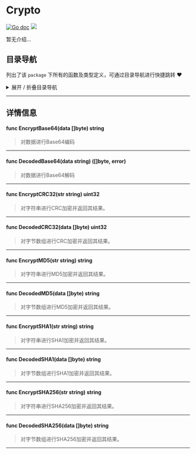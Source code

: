 # Crypto

[![Go doc](https://img.shields.io/badge/go.dev-reference-brightgreen?logo=go&logoColor=white&style=flat)](https://pkg.go.dev/github.com/kercylan98/minotaur)
![](https://img.shields.io/badge/Email-kercylan@gmail.com-green.svg?style=flat)

暂无介绍...


## 目录导航
列出了该 `package` 下所有的函数及类型定义，可通过目录导航进行快捷跳转 ❤️
<details>
<summary>展开 / 折叠目录导航</summary>


> 包级函数定义

|函数名称|描述
|:--|:--
|[EncryptBase64](#EncryptBase64)|对数据进行Base64编码
|[DecodedBase64](#DecodedBase64)|对数据进行Base64解码
|[EncryptCRC32](#EncryptCRC32)|对字符串进行CRC加密并返回其结果。
|[DecodedCRC32](#DecodedCRC32)|对字节数组进行CRC加密并返回其结果。
|[EncryptMD5](#EncryptMD5)|对字符串进行MD5加密并返回其结果。
|[DecodedMD5](#DecodedMD5)|对字节数组进行MD5加密并返回其结果。
|[EncryptSHA1](#EncryptSHA1)|对字符串进行SHA1加密并返回其结果。
|[DecodedSHA1](#DecodedSHA1)|对字节数组进行SHA1加密并返回其结果。
|[EncryptSHA256](#EncryptSHA256)|对字符串进行SHA256加密并返回其结果。
|[DecodedSHA256](#DecodedSHA256)|对字节数组进行SHA256加密并返回其结果。



</details>


***
## 详情信息
#### func EncryptBase64(data []byte) string
<span id="EncryptBase64"></span>
> 对数据进行Base64编码

***
#### func DecodedBase64(data string) ([]byte,  error)
<span id="DecodedBase64"></span>
> 对数据进行Base64解码

***
#### func EncryptCRC32(str string) uint32
<span id="EncryptCRC32"></span>
> 对字符串进行CRC加密并返回其结果。

***
#### func DecodedCRC32(data []byte) uint32
<span id="DecodedCRC32"></span>
> 对字节数组进行CRC加密并返回其结果。

***
#### func EncryptMD5(str string) string
<span id="EncryptMD5"></span>
> 对字符串进行MD5加密并返回其结果。

***
#### func DecodedMD5(data []byte) string
<span id="DecodedMD5"></span>
> 对字节数组进行MD5加密并返回其结果。

***
#### func EncryptSHA1(str string) string
<span id="EncryptSHA1"></span>
> 对字符串进行SHA1加密并返回其结果。

***
#### func DecodedSHA1(data []byte) string
<span id="DecodedSHA1"></span>
> 对字节数组进行SHA1加密并返回其结果。

***
#### func EncryptSHA256(str string) string
<span id="EncryptSHA256"></span>
> 对字符串进行SHA256加密并返回其结果。

***
#### func DecodedSHA256(data []byte) string
<span id="DecodedSHA256"></span>
> 对字节数组进行SHA256加密并返回其结果。

***
